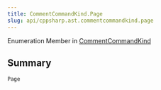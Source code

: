 ```yaml
---
title: CommentCommandKind.Page
slug: api/cppsharp.ast.commentcommandkind.page
---
```

Enumeration Member in [CommentCommandKind](/api/cppsharp/ast/commentcommandkind)

## Summary



```csharp
Page
```

